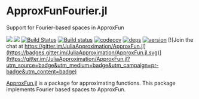 # ApproxFunFourier.jl
Support for Fourier-based spaces in ApproxFun

[![](https://img.shields.io/badge/docs-stable-blue.svg)](https://JuliaApproximation.github.io/ApproxFun.jl/stable)
[![](https://img.shields.io/badge/docs-latest-blue.svg)](https://JuliaApproximation.github.io/ApproxFun.jl/latest)
[![Build Status](https://travis-ci.org/JuliaApproximation/ApproxFunFourier.jl.svg?branch=master)](https://travis-ci.org/JuliaApproximation/ApproxFunFourier.jl) 
[![Build status](https://ci.appveyor.com/api/projects/status/lqq3uoi3rr0552q2?svg=true)](https://ci.appveyor.com/project/dlfivefifty/approxfunfourier-jl)
[![codecov](https://codecov.io/gh/JuliaApproximation/ApproxFunFourier.jl/branch/master/graph/badge.svg)](https://codecov.io/gh/JuliaApproximation/ApproxFunFourier.jl)
[![deps](https://juliahub.com/docs/ApproxFunFourier/deps.svg)](https://juliahub.com/ui/Packages/ApproxFunFourier/qUHoD?t=2)
[![version](https://juliahub.com/docs/ApproxFunFourier/version.svg)](https://juliahub.com/ui/Packages/ApproxFunFourier/qUHoD)
[![Join the chat at https://gitter.im/JuliaApproximation/ApproxFun.jl](https://badges.gitter.im/JuliaApproximation/ApproxFun.jl.svg)](https://gitter.im/JuliaApproximation/ApproxFun.jl?utm_source=badge&utm_medium=badge&utm_campaign=pr-badge&utm_content=badge)



[ApproxFun.jl](https://github.com/JuliaApproximation/ApproxFun.jl) is a package for approximating functions. This package implements Fourier based spaces to ApproxFun. 
